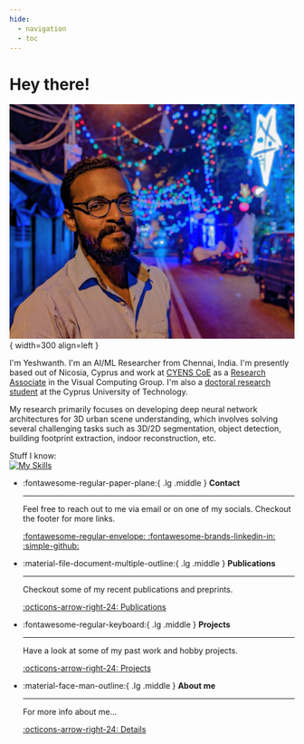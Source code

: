 ```yaml
---
hide:
  - navigation
  - toc
---
```


# Hey there!

<!--<div>-->
<!--<img style="float: left; margin-right: 10px" width="200" height="200" src="./assets/my_photo_cropped.jpg">-->
<!--I'm Yeshwanth. I'm an AI/ML Researcher from Chennai, India. I'm presently based out of Nicosia, Cyprus and work at <a href="https://cyens.org.cy/">CYENS CoE</a> as a <a href="https://cyens.org.cy/personnel/yeshwanth-kumar-adimoolam/">Research Associate</a> in the Visual Computing Group. I'm also a <a href="https://www.cut.ac.cy/faculties/aac/mga/degrees/doctoral.studies/doctoral-students/YESHWANTH+KUMAR+ADIMOOLAM/?languageId=1">doctoral research student</a> at the Cyprus University of Technology.-->
<!---->
<!--My research primarily focuses on developing deep neural network architectures for 3D urban scene understanding, which involves solving several challenging tasks such as 3D/2D segmentation, object detection, building footprint extraction, indoor reconstruction, etc.-->
<!---->
<!--</div>-->
<!--<br>-->
<!--<h3>Stuff I know:</h3>-->
<!--<img src="https://skillicons.dev/icons?i=python,pytorch,linux,tensorflow,opencv,sklearn,neovim,vim,git,c,cpp,cmake,bash,docker,latex&perline=15" />-->



![Image title](assets/my_photo_cropped.jpg){ width=300 align=left }<br>

I'm Yeshwanth. I'm an AI/ML Researcher from Chennai, India. I'm presently based out of Nicosia, Cyprus and work at [CYENS CoE](https://cyens.org.cy/) as a [Research Associate](https://cyens.org.cy/personnel/yeshwanth-kumar-adimoolam/) in the Visual Computing Group. I'm also a [doctoral research student](https://www.cut.ac.cy/faculties/aac/mga/degrees/doctoral.studies/doctoral-students/YESHWANTH+KUMAR+ADIMOOLAM/?languageId=1) at the Cyprus University of Technology.

My research primarily focuses on developing deep neural network architectures for 3D urban scene understanding, which involves solving several challenging tasks such as 3D/2D segmentation, object detection, building footprint extraction, indoor reconstruction, etc.

Stuff I know:<br>
[![My Skills](https://skillicons.dev/icons?i=python,pytorch,linux,tensorflow,opencv,sklearn,neovim,vim,git,aws,docker,c,cpp,cmake,bash,latex,nginx&perline=8)]()
<br>

<!--[![Anurag's GitHub stats](https://github-readme-stats.vercel.app/api?username=yeshwanth95&count_private=true&hide_rank=true&show_icons=true&theme=chartreuse-dark)](https://github.com/anuraghazra/github-readme-stats)-->
<!--[![Top Langs](https://github-readme-stats.vercel.app/api/top-langs/?username=yeshwanth95&count_private=true&exclude_repo=yeshwanth95.github.io&langs_count=10&theme=chartreuse-dark)](https://github.com/anuraghazra/github-readme-stats)-->


<div class="grid cards" markdown>

-   :fontawesome-regular-paper-plane:{ .lg .middle } __Contact__

    ---

    Feel free to reach out to me via email or on one of my socials. Checkout the footer for more links.

    [:fontawesome-regular-envelope: ](mailto:staryesh@gmail.com)
    [:fontawesome-brands-linkedin-in: ](https://www.linkedin.com/in/ykadimoolam95)
    [:simple-github: ](https://github.com/yeshwanth95)

-   :material-file-document-multiple-outline:{ .lg .middle } __Publications__

    ---

    Checkout some of my recent publications and preprints.

    [:octicons-arrow-right-24: Publications](publications.md)

-   :fontawesome-regular-keyboard:{ .lg .middle } __Projects__

    ---

    Have a look at some of my past work and hobby projects.

    [:octicons-arrow-right-24: Projects](projects/index.md)

-   :material-face-man-outline:{ .lg .middle } __About me__

    ---

    For more info about me...

    [:octicons-arrow-right-24: Details](about.md)

</div>
